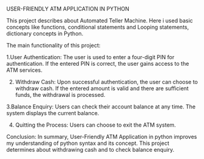 USER-FRIENDLY ATM APPLICATION IN PYTHON

This project describes about Automated Teller Machine. Here i used basic concepts like functions, conditional statements and Looping statements, dictionary concepts in Python.

The main functionality of this project:

1.User Authentication:
The user is used to enter a four-digit PIN for authentication.
If the entered PIN is correct, the user gains access to the ATM services.

2. Withdraw Cash:
Upon successful authentication, the user can choose to withdraw cash.
If the entered amount is valid and there are sufficient funds, the withdrawal is processed.

3.Balance Enquiry:
Users can check their account balance at any time.
The system displays the current balance.

4. Quitting the Process:
Users can choose to exit the ATM system.

Conclusion:
In summary, User-Friendly ATM Application in python improves my understanding of python syntax and its concept. This project determines about withdrawing cash and to check balance enquiry.

